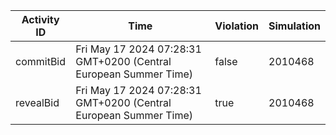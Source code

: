| Activity ID | Time | Violation | Simulation |
| --- | --- | --- | --- |
| commitBid | Fri May 17 2024 07:28:31 GMT+0200 (Central European Summer Time) | false | 2010468 |
| revealBid | Fri May 17 2024 07:28:31 GMT+0200 (Central European Summer Time) | true | 2010468 |